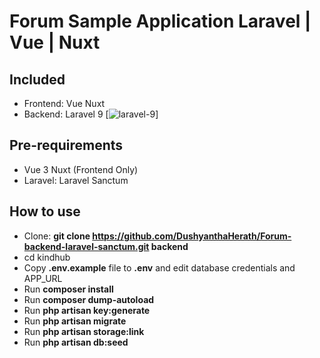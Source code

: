 # Forum Sample Application Laravel | Vue | Nuxt

## Included
- Frontend: Vue Nuxt
- Backend: Laravel 9 [![laravel-9](https://shields.io/#your-badge)]

## Pre-requirements
- Vue 3 Nuxt (Frontend Only)
- Laravel: Laravel Sanctum

## How to use

- Clone: __git clone https://github.com/DushyanthaHerath/Forum-backend-laravel-sanctum.git backend__
- cd kindhub
- Copy __.env.example__ file to __.env__ and edit database credentials and APP_URL
- Run __composer install__
- Run __composer dump-autoload__
- Run __php artisan key:generate__
- Run __php artisan migrate__
- Run __php artisan storage:link__
- Run __php artisan db:seed__

